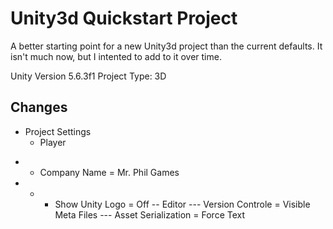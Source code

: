 # Unity3d Quickstart Project

A better starting point for a new Unity3d project than the current defaults.  It isn't much now, but I intented to add to it over time.

Unity Version 5.6.3f1
Project Type: 3D

## Changes

* Project Settings
	* Player
- - Company Name = Mr. Phil Games
- - - Show Unity Logo = Off
-- Editor
--- Version Controle = Visible Meta Files
--- Asset Serialization = Force Text

